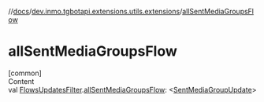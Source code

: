 //[docs](../../index.md)/[dev.inmo.tgbotapi.extensions.utils.extensions](index.md)/[allSentMediaGroupsFlow](all-sent-media-groups-flow.md)



# allSentMediaGroupsFlow  
[common]  
Content  
val [FlowsUpdatesFilter](../dev.inmo.tgbotapi.updateshandlers/-flows-updates-filter/index.md).[allSentMediaGroupsFlow](all-sent-media-groups-flow.md): <[SentMediaGroupUpdate](../dev.inmo.tgbotapi.types.update.MediaGroupUpdates/-sent-media-group-update/index.md)>  



